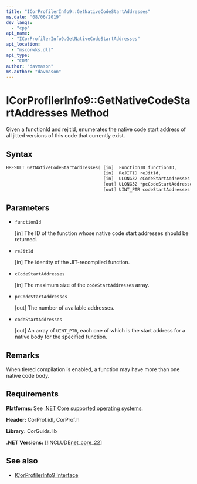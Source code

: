 ```yaml
---
title: "ICorProfilerInfo9::GetNativeCodeStartAddresses"
ms.date: "08/06/2019"
dev_langs:
  - "cpp"
api_name:
  - "ICorProfilerInfo9.GetNativeCodeStartAddresses"
api_location:
  - "mscorwks.dll"
api_type:
  - "COM"
author: "davmason"
ms.author: "davmason"
---
```

# ICorProfilerInfo9::GetNativeCodeStartAddresses Method

Given a functionId and rejitId, enumerates the native code start address of all jitted versions of this code that currently exist.

## Syntax

```cpp
HRESULT GetNativeCodeStartAddresses( [in]  FunctionID functionID,
                                     [in]  ReJITID reJitId,
                                     [in]  ULONG32 cCodeStartAddresses,
                                     [out] ULONG32 *pcCodeStartAddresses,
                                     [out] UINT_PTR codeStartAddresses[]);
```

## Parameters

- `functionId`

  \[in] The ID of the function whose native code start addresses should be returned.

- `reJitId`

  \[in] The identity of the JIT-recompiled function.

- `cCodeStartAddresses`

  \[in] The maximum size of the `codeStartAddresses` array.

- `pcCodeStartAddresses`

  \[out] The number of available addresses.

- `codeStartAddresses`

  \[out] An array of `UINT_PTR`, each one of which is the start address for a native body for the specified function.

## Remarks

When tiered compilation is enabled, a function may have more than one native code body.

## Requirements

**Platforms:** See [.NET Core supported operating systems](../../../core/install/windows.md?pivots=os-windows).

**Header:** CorProf.idl, CorProf.h

**Library:** CorGuids.lib

**.NET Versions:** [!INCLUDE[net_core_22](../../../../includes/net-core-22-md.md)]

## See also

- [ICorProfilerInfo9 Interface](icorprofilerinfo9-interface.md)
